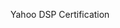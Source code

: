 Yahoo DSP Certification
<style>
/* Exceed header customizations */
.coursepage__contentmain {background:#f6f6f6;}
.enrollmentmsg {display:none;}
.course__contentcontainer, .course__content, .course__header, .enrollmentmsg {max-width: 1024px; margin: 0 auto; padding: 0 54px;}
.postcontent p, .postcontent div {margin-bottom: 0;}
.postcontent {color: #f6f6f6;}
.course__header  {padding-top: 72px;}
.u-headingpage--activity {font-family: 'VerizonNHGDS-Bold', 'Roboto', sans-serif; font-size: 64px; line-height: 1.1; color: #000000}
.ev-wrapper {padding-top: unset !important;}
.coursepage__nav--prev {border-bottom: unset;}
/* Evolve article indicator */
.ev-hide-top-navigation .ev-article-indicator {padding-top: 100px;}
.ev-article-indicator {z-index: 20;}
/* Exceed left navigation customizations */
@media screen and (min-width: 421px) { .pathdrawer {width: 200px; min-width: 200px;} }
@media screen and (min-width: 1600px) { .pathdrawer {width: 300px; min-width: 300px;} }
button.pathdrawer__btn {background-color: #d52b1e !important; border-color: #d52b1e !important; color: #fff !important;}
</style>